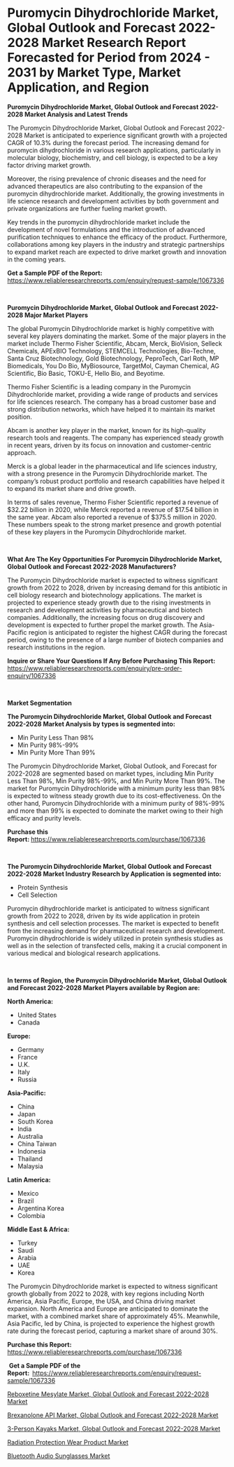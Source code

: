 <p><h1>Puromycin Dihydrochloride Market, Global Outlook and Forecast 2022-2028 Market Research Report Forecasted for Period from 2024 -  2031 by Market Type, Market Application, and Region</h1></p><p><strong>Puromycin Dihydrochloride Market, Global Outlook and Forecast 2022-2028 Market Analysis and Latest Trends</strong></p>
<p><p>The Puromycin Dihydrochloride Market, Global Outlook and Forecast 2022-2028 Market is anticipated to experience significant growth with a projected CAGR of 10.3% during the forecast period. The increasing demand for puromycin dihydrochloride in various research applications, particularly in molecular biology, biochemistry, and cell biology, is expected to be a key factor driving market growth.</p><p>Moreover, the rising prevalence of chronic diseases and the need for advanced therapeutics are also contributing to the expansion of the puromycin dihydrochloride market. Additionally, the growing investments in life science research and development activities by both government and private organizations are further fueling market growth.</p><p>Key trends in the puromycin dihydrochloride market include the development of novel formulations and the introduction of advanced purification techniques to enhance the efficacy of the product. Furthermore, collaborations among key players in the industry and strategic partnerships to expand market reach are expected to drive market growth and innovation in the coming years.</p></p>
<p><strong>Get a Sample PDF of the Report:&nbsp;</strong> <a href="https://www.reliableresearchreports.com/enquiry/request-sample/1067336">https://www.reliableresearchreports.com/enquiry/request-sample/1067336</a></p>
<p>&nbsp;</p>
<p><strong>Puromycin Dihydrochloride Market, Global Outlook and Forecast 2022-2028 Major Market Players</strong></p>
<p><p>The global Puromycin Dihydrochloride market is highly competitive with several key players dominating the market. Some of the major players in the market include Thermo Fisher Scientific, Abcam, Merck, BioVision, Selleck Chemicals, APExBIO Technology, STEMCELL Technologies, Bio-Techne, Santa Cruz Biotechnology, Gold Biotechnology, PeproTech, Carl Roth, MP Biomedicals, You Do Bio, MyBiosource, TargetMol, Cayman Chemical, AG Scientific, Bio Basic, TOKU-E, Hello Bio, and Beyotime.</p><p>Thermo Fisher Scientific is a leading company in the Puromycin Dihydrochloride market, providing a wide range of products and services for life sciences research. The company has a broad customer base and strong distribution networks, which have helped it to maintain its market position.</p><p>Abcam is another key player in the market, known for its high-quality research tools and reagents. The company has experienced steady growth in recent years, driven by its focus on innovation and customer-centric approach.</p><p>Merck is a global leader in the pharmaceutical and life sciences industry, with a strong presence in the Puromycin Dihydrochloride market. The company’s robust product portfolio and research capabilities have helped it to expand its market share and drive growth.</p><p>In terms of sales revenue, Thermo Fisher Scientific reported a revenue of $32.22 billion in 2020, while Merck reported a revenue of $17.54 billion in the same year. Abcam also reported a revenue of $375.5 million in 2020. These numbers speak to the strong market presence and growth potential of these key players in the Puromycin Dihydrochloride market.</p></p>
<p>&nbsp;</p>
<p><strong>What Are The Key Opportunities For Puromycin Dihydrochloride Market, Global Outlook and Forecast 2022-2028 Manufacturers?</strong></p>
<p><p>The Puromycin Dihydrochloride market is expected to witness significant growth from 2022 to 2028, driven by increasing demand for this antibiotic in cell biology research and biotechnology applications. The market is projected to experience steady growth due to the rising investments in research and development activities by pharmaceutical and biotech companies. Additionally, the increasing focus on drug discovery and development is expected to further propel the market growth. The Asia-Pacific region is anticipated to register the highest CAGR during the forecast period, owing to the presence of a large number of biotech companies and research institutions in the region.</p></p>
<p><strong>Inquire or Share Your Questions If Any Before Purchasing This Report:</strong> <a href="https://www.reliableresearchreports.com/enquiry/pre-order-enquiry/1067336">https://www.reliableresearchreports.com/enquiry/pre-order-enquiry/1067336</a></p>
<p>&nbsp;</p>
<p><strong>Market Segmentation</strong></p>
<p><strong>The Puromycin Dihydrochloride Market, Global Outlook and Forecast 2022-2028 Market Analysis by types is segmented into:</strong></p>
<p><ul><li>Min Purity Less Than 98%</li><li>Min Purity 98%-99%</li><li>Min Purity More Than 99%</li></ul></p>
<p><p>The Puromycin Dihydrochloride Market, Global Outlook, and Forecast for 2022-2028 are segmented based on market types, including Min Purity Less Than 98%, Min Purity 98%-99%, and Min Purity More Than 99%. The market for Puromycin Dihydrochloride with a minimum purity less than 98% is expected to witness steady growth due to its cost-effectiveness. On the other hand, Puromycin Dihydrochloride with a minimum purity of 98%-99% and more than 99% is expected to dominate the market owing to their high efficacy and purity levels.</p></p>
<p><strong>Purchase this Report:&nbsp;</strong><a href="https://www.reliableresearchreports.com/purchase/1067336">https://www.reliableresearchreports.com/purchase/1067336</a></p>
<p>&nbsp;</p>
<p><strong>The Puromycin Dihydrochloride Market, Global Outlook and Forecast 2022-2028 Market Industry Research by Application is segmented into:</strong></p>
<p><ul><li>Protein Synthesis</li><li>Cell Selection</li></ul></p>
<p><p>Puromycin dihydrochloride market is anticipated to witness significant growth from 2022 to 2028, driven by its wide application in protein synthesis and cell selection processes. The market is expected to benefit from the increasing demand for pharmaceutical research and development. Puromycin dihydrochloride is widely utilized in protein synthesis studies as well as in the selection of transfected cells, making it a crucial component in various medical and biological research applications.</p></p>
<p>&nbsp;</p>
<p><strong>In terms of Region, the Puromycin Dihydrochloride Market, Global Outlook and Forecast 2022-2028 Market Players available by Region are:</strong></p>
<p>
    <p> <strong> North America: </strong>
        <ul>
            <li>United States</li>
            <li>Canada</li>
        </ul>
        </p> 
    <p> <strong> Europe: </strong>
        <ul>
            <li>Germany</li>
            <li>France</li>
            <li>U.K.</li>
            <li>Italy</li>
            <li>Russia</li>
        </ul>
        </p> 
    <p> <strong> Asia-Pacific: </strong>
        <ul>
            <li>China</li>
            <li>Japan</li>
            <li>South Korea</li>
            <li>India</li>
            <li>Australia</li>
            <li>China Taiwan</li>
            <li>Indonesia</li>
            <li>Thailand</li>
            <li>Malaysia</li>
        </ul>
        </p> 
    <p> <strong> Latin America: </strong>
        <ul>
            <li>Mexico</li>
            <li>Brazil</li>
            <li>Argentina Korea</li>
            <li>Colombia</li>
        </ul>
        </p> 
    <p> <strong> Middle East & Africa: </strong>
        <ul>
            <li>Turkey</li>
            <li>Saudi</li>
            <li>Arabia</li>
            <li>UAE</li>
            <li>Korea</li>
        </ul>
    </p>
    </p>
<p><p>The Puromycin Dihydrochloride market is expected to witness significant growth globally from 2022 to 2028, with key regions including North America, Asia Pacific, Europe, the USA, and China driving market expansion. North America and Europe are anticipated to dominate the market, with a combined market share of approximately 45%. Meanwhile, Asia Pacific, led by China, is projected to experience the highest growth rate during the forecast period, capturing a market share of around 30%.</p></p>
<p><strong>Purchase this Report: </strong><a href="https://www.reliableresearchreports.com/purchase/1067336">https://www.reliableresearchreports.com/purchase/1067336</a></p>
<p>&nbsp;<strong>Get a Sample PDF of the Report:&nbsp;&nbsp;</strong><a href="https://www.reliableresearchreports.com/enquiry/request-sample/1067336">https://www.reliableresearchreports.com/enquiry/request-sample/1067336</a></p>
<p><strong></strong></p>
<p><p><a href="https://github.com/kufem1/Market-Research-Report-List-1/blob/main/reboxetine-mesylate-market-global-outlook-and-forecast-2022-2028-market.md">Reboxetine Mesylate Market, Global Outlook and Forecast 2022-2028 Market</a></p><p><a href="https://github.com/nathandecarvalho/Market-Research-Report-List-1/blob/main/brexanolone-api-market-global-outlook-and-forecast-2022-2028-market.md">Brexanolone API Market, Global Outlook and Forecast 2022-2028 Market</a></p><p><a href="https://github.com/kosella/Market-Research-Report-List-1/blob/main/3-person-kayaks-market-global-outlook-and-forecast-2022-2028-market.md">3-Person Kayaks Market, Global Outlook and Forecast 2022-2028 Market</a></p><p><a href="https://issuu.com/reportprime-2/docs/radiation-protection-wear-product-market-size-2030">Radiation Protection Wear Product Market</a></p><p><a href="https://issuu.com/reportprime-2/docs/bluetooth-audio-sunglasses-market-size-2030.pptx">Bluetooth Audio Sunglasses Market</a></p></p>